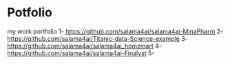 # Potfolio
my work portfolio
1- https://github.com/salama4ai/salama4ai-MinaPharm
2- https://github.com/salama4ai/Titanic-data-Science-example
3- https://github.com/salama4ai/salama4ai_homzmart
4- https://github.com/salama4ai/salama4ai-Finalyst
5- 
